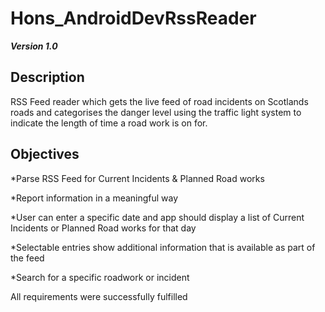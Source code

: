 # Hons_AndroidDevRssReader

***Version 1.0***

## Description 

RSS Feed reader which gets the live feed of road incidents on Scotlands roads and categorises the danger level using the traffic light system to indicate the length of time a road work is on for.

## Objectives

*Parse RSS Feed for Current Incidents & Planned Road works

*Report information in a meaningful way

*User can enter a specific date and app should display a list of Current Incidents or Planned Road works for that day

*Selectable entries show additional information that is available as part of the feed

*Search for a specific roadwork or incident

All requirements were successfully fulfilled
